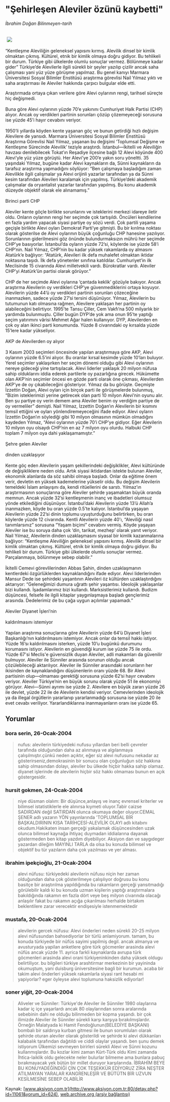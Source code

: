 # "Şehirleşen Aleviler özünü kaybetti"

*İbrahim Doğan Bilinmeyen-tarih*

<div>
 <font>
  <img border="0" height="1" src="/web/20040520044658im_/http://www.aksiyon.com.tr/images/blank.gif"/>
 </font>
 <font class="content">
  <p>
   <img border="0" hspace="5" src="http://web.archive.org/web/20040520044658im_/http://www.aksiyon.com.tr/resim/476/48.jpg" vspace="5"/>
  </p>
 </font>
 <font class="content">
  “Kentleşme Aleviliğin geleneksel yapısını kırmış. Alevilik dinsel bir kimlik olmaktan çıkmış. Kültürel, etnik bir kimlik olmaya doğru gidiyor. Bu tehlikeli bir durum. Türkiye gibi ülkelerde olumlu sonuçlar vermez. Bölünmeye kadar gider” Türkiye’de Alevilerle ilgili sürekli bir şeyler yazılıp çizilir ancak saha çalışması yani yüz yüze görüşme yapılmaz. Bu genel kanıyı Marmara Üniversitesi Sosyal Bilimler Enstitüsü araştırma görevlisi Nail Yılmaz yıktı ve saha araştırması ile Aleviler hakkında çarpıcı bulgular elde etti.
 </font>
 <p>
  <font class="content">
   Araştırmada ortaya çıkan verilere göre Alevi oylarının rengi, tarihsel süreçte hiç değişmedi.
   <br>
    <br/>
    Buna göre Alevi oylarının yüzde 70’e yakınını Cumhuriyet Halk Partisi (CHP) alıyor. Ancak oy verdikleri partinin sorunları çözüp çözemeyeceği sorusuna ise yüzde 45’i hayır cevabını veriyor.
    <br/>
    <br/>
    1950’li yıllarda köyden kente yaşanan göç ve bunun getirdiği hızlı değişim Alevilere de yansıdı. Marmara Üniversitesi Sosyal Bilimler Enstitüsü Araştırma Görevlisi Nail Yılmaz, yaşanan bu değişimi ‘Toplumsal Değişme ve Kentleşme Sürecinde Alevilik’ teziyle araştırdı. İstanbul—İkitelli ve Aleviliğin havzası denilebilecek Tokat’ın Reşadiye ilçesine bağlı 12 Alevi köyünde 400 Alevi’yle yüz yüze görüştü. Her Alevi’ye 200’e yakın soru yöneltti. 35 yaşındaki Yılmaz, bugüne kadar Alevi kaynakların da, Sünni kaynakların da tarafsız araştırma yapmadığını söylüyor: “Ben çalışmaya başladığım zaman Alevilikle ilgili çalışmalar ya Alevi orijinli yazarlar tarafından ya da Sünni kesim tarafından Alevileri karalamak için yapılmış. Türkiye’deki akademik çalışmalar da oryantalist yazarlar tarafından yapılmış. Bu konu akademik düzeyde objektif olarak ele alınamamış.”
    <br/>
    <br/>
    Birinci parti CHP
    <br/>
    <br/>
    Aleviler kente göçle birlikte sorunlarını ve isteklerini merkezi idareye iletir oldu. Onların oylarının rengi her seçimde çok tartışıldı. Öncüleri kendilerine en fazla yardım yapacak siyasi partiye oy sözü verdi. Çok partili yaşama geçişle birlikte Alevi oyları Demokrat Parti’ye gitmişti. Bu bir kırılma noktası olarak gösterilse de Alevi oylarının büyük çoğunluğu CHP hanesine yazılıyor. Sorunlarının giderilmesini göz önünde bulundurmaksızın mührü her seçimde CHP’ye basıyorlar. İstanbul’da oyların yüzde 72’si, köylerde ise yüzde 58’i CHP’nin. Nail Yılmaz, CHP’nin bu kadar yüksek rakamlarda oy almasını Atatürk’e bağlıyor: “Atatürk, Alevileri ilk defa muhalefet olmaktan iktidar noktasına taşıdı. İlk defa yönetenler sınıfına katıldılar. Cumhuriyet’in ilk Meclisinde 15 civarında Alevi milletvekili vardı. Bürokratlar vardı. Aleviler CHP’yi Atatürk’ün partisi olarak görüyor.”
    <br/>
    <br/>
    CHP de her seçimde Alevi oylarına ‘çantada keklik’ gözüyle bakıyor. Ancak araştırma Alevilerin oy verdikleri CHP’ye güvenmediklerini ortaya koyuyor. Alevilerin yüzde 44’ü oy verdikleri partinin sorunları çözeceğine inanmazken, sadece yüzde 27’si tersini düşünüyor. Yılmaz, Alevilerin bu tutumunun katı olmasına rağmen, Alevilere yaklaşan her partinin oy alabileceğini belirtiyor. 1995’te Tansu Çiller, Cem Vakfı’na 500 milyarlık bir yardımda bulunmuştu. Çiller bugün DYP’de yok ama onun 95’te yaptığı seçim yatırımını vârisi Mehmet Ağar halen kullanıyor. DYP, Alevilerden en çok oy alan ikinci parti konumunda. Yüzde 8 civarındaki oy kırsalda yüzde 15’lere kadar yükseliyor.
    <br/>
    <br/>
    AKP de Alevilerden oy alıyor
    <br/>
    <br/>
    3 Kasım 2003 seçimleri öncesinde yapılan araştırmaya göre AKP, Alevi oylarının yüzde 6.5’ini alıyor. Bu oranlar kırsal kesimde yüzde 10’ları buluyor. Yerel seçimler yaklaşırken her seçim dönemi olduğu gibi Alevi oylarının nereye gideceği yine tartışılacak. Alevi liderler yaklaşık 20 milyon nüfusa sahip olduklarını iddia ederek partilerle oy pazarlığına girecek. Hükümette olan AKP’nin seçimler öncesi en gözde parti olarak öne çıkması, Alevilerden AKP’ye de oy çıkabileceğini gösteriyor. Yılmaz da bu görüşte. Geçmişte İzzettin Doğan, Alevi oyları için birçok parti ile görüşmelerde bulunmuş, “Bizim isteklerimizi yerine getirecek olan parti 10 milyon Alevi’nin oyunu alır. Ben şu partiye oy verin demem ama Aleviler benim oy verdiğim partiye de oy vermeliler” demişti. Nail Yılmaz, İzzettin Doğan’ın Alevilerin bir kısmını temsil ettiğini ve oyları yönlendiremeyeceğini ifade ediyor. Alevi oyların İzzettin Doğan’ın söylediği gibi 10 milyon olmasının mümkün olmadığını kaydeden Yılmaz, “Alevi oylarının yüzde 70’i CHP’ye gidiyor. Eğer Alevilerin 10 milyon oyu olsaydı CHP’nin en az 7 milyon oyu olurdu. Halbuki CHP toplam 7 milyon oya dahi yaklaşamamıştır.”
    <br/>
    <br/>
    Şehre gelen Aleviler
    <br/>
    <br/>
    dinden uzaklaşıyor
    <br/>
    <br/>
    Kente göç eden Alevilerin yaşam şekillerindeki değişiklikler, Alevi kültüründe de değişikliklere neden oldu. Artık siyasi iktidardan istekte bulunan Aleviler, ekonomik alanlarda da söz sahibi olmaya başladı. Onlar da eğitime önem verir, devletin en yüksek kademelerine yükselir oldu. Bu değişim Alevilerin temeldeki İslam anlayışını da, kendi ritüellerini de sarstı. Yılmaz’ın araştırmasının sonuçlarına göre Aleviler şehirde yaşamaktan büyük oranda memnun. Ancak yüzde 32’si kentleşmenin inanç ve ibadetleri olumsuz yönde etkilediğini düşünüyor. İstanbul’daki Alevilerin yüzde 13’ü Allah’a inanmazken, köyde bu oran yüzde 0.5’te kalıyor. İstanbul’da yaşayan Alevilerin yüzde 22’si dinin toplumu uyuşturduğunu belirtirken, bu oran köylerde yüzde 12 civarında. Kentli Alevilerin yüzde 40'ı, “Aleviliği nasıl tanımlarsınız” sorusuna “Yaşam biçimi” cevabını vermiş. Köyde yaşayan Aleviler ise bu soruya daha çok ‘din, tarikat, mezhep’ olarak yanıt veriyor. Nail Yılmaz, Alevilerin dinden uzaklaşmasını siyasal bir kimlik kazanmalarına bağlıyor: “Kentleşme Aleviliğin geleneksel yapısını kırmış. Alevilik dinsel bir kimlik olmaktan çıkmış. Kültürel, etnik bir kimlik olmaya doğru gidiyor. Bu tehlikeli bir durum. Türkiye gibi ülkelerde olumlu sonuçlar vermez. Parçalanmaya, bölünmeye sebep olabilir.”
    <br/>
    <br/>
    İkitelli Cemevi görevlilerinden Abbas Şahin, dinden uzaklaşmanın kentlerdeki özgürlüklerden kaynaklandığını ifade ediyor. Alevi liderlerinden Mansur Dede ise şehirdeki yaşantının Alevileri öz kültürden uzaklaştırdığını aktarıyor: “Geleneğimizi dumura uğrattı şehir yaşantısı. İdeolojik yaklaşanlar bizi kullandı. İşadamlarımız bizi kullandı. Marksistlerimiz kullandı. Budizm düşüncesi, felsefe ile ilgili kitaplar yaygınlaşmaya başladı gençlerimiz arasında. Dedelerimiz de bu çağa uygun açılımlar yapamadı.”
    <br/>
    <br/>
    Aleviler Diyanet İşleri’nin
    <br/>
    <br/>
    kaldırılmasını istemiyor
    <br/>
    <br/>
    Yapılan araştırma sonuçlarına göre Alevilerin yüzde 64’ü Diyanet İşleri Başkanlığı’nın kaldırılmasını istemiyor. Ancak onlar da temsil hakkı istiyor. Yüzde 16’sı kaldırılmasını isterken, yüzde 10’u bugünkü durumunu korumasını istiyor. Alevilerin en güvendiği kurum ise yüzde 75 ile ordu. Yüzde 67'si Meclis'e güvensizlik duyan Aleviler, adli makamları da güvenilir bulmuyor. Aleviler ile Sünniler arasında sorunun olduğu ancak çözülebileceği aktarılıyor. Aleviler ile Sünniler arasındaki sorunların her ikisinden de kaynaklandığını düşünenlerin oranı yüzde 68. Bir Alevi partisinin olup—olmaması gerektiği sorusuna yüzde 62’si hayır cevabını veriyor. Aleviler Türkiye’nin en büyük sorunu olarak yüzde 51 ile ekonomiyi görüyor. Alevi—Sünni ayrımı ise yüzde 2. Alevilere en büyük zararı yüzde 26 ile devlet, yüzde 22 ile de Alevilerin kendisi veriyor. Cemevlerinden ideolojik ya da illegal örgütlerin yararlanıp yararlanmadığı sorusuna ise yüzde 20 ile evet cevabı veriliyor. Yararlandıklarına inanmayanların oranı ise yüzde 65.
   </br>
  </font>
 </p>
</div>


## Yorumlar

### bora serin, 26-Ocak-2004
> nufus: 
> alevilerin türkiyedeki nufusu yıllardan beri belli çevreler tarafında olduğundan daha az alınmaya ve algılanmaya çalışılmıştır.çünkü neden açıktır, eğer siz alevi nufusunu nekadar az gösterirseniz,demokrasinin bir sonucu olan çoğunluğun söz hakkına sahip olmasından dolayı, aleviler bu ülkede hiçbir hakka sahip olamaz. diyanet işlerinde de alevilerin hiçbir söz hakkı olmaması bunun en açık göstergesidir.

### hursit gokmen, 24-Ocak-2004
> niye düsman olalım: 
> Bir düşünce,anlayış ve inanç evrensel kriterler ve bilimsel istatistiklerle ele alınırsa kıymeti oluyor.Tabir caizse SADIRDAN değil SATIRDAN olunca okumaya değer oluyor.CEMAL ŞENER adlı yazarın YÖN yayınlarında 'TOPLUMSAL BİR BAŞKALDIRININ KISA TARİHÇESİ-ALEVİLİK OLAYI adlı kitabını okudum.Hakikaten insan gerçeği yakalamak düşüncesinden uzak olunca bilimsel kaynağa ihtiyaç duymadan iddialarına dayanak göstermeden ben kitap yazdım diyebiliyor. Aksiyon dan ve saygıdeger yazardan dileğim MAYINLI TARLA da olsa bu konuda bilimsel ve objektif bu tür  yazıların daha çok yazılması ve yer alması.

### ibrahim ipekçioğlu, 21-Ocak-2004
> alevi nüfusu: 
> türkiyedeki alevilerin nüfusu niçin her zaman olduğundan daha çok gösterilmeye çalışılıyor doğrusu bu konu basitçe bir araştırılma yapıldığında bu rakamların gerçeği yansıtmadığı görülebilir kaldı ki bu konuda uzman kişilerin yaptığı araştırmalara bakıldığında rakamın en fazla dört veye beş milyon civarında olacağı anlaşılır fakat bu rakamın açığa çıkarılması herhalde birtakım beklentilere zarar verecektir endişesiyle istenmemektedir

### mustafa, 20-Ocak-2004
> alevilerin gercek nüfusu: 
> Alevi önderleri neden sürekli 20-25 milyon alevi nüfusundan bahsediyorlar bir türlü anlamiyorum. tamam, bu konuda türkiyede bir nüfüs sayimi yapilmiş degil. ancak almanya ve avusturyada yapilan anketlere göre türk göcmenler arasinda alevi nüfüs ancak yüzde 11. ayrica farkli kaynaklarda avrupa türk göcmenleri arasinda alevi orani türkiyeninkinden daha yüksek oldugu belirtiliyor. bu bilgileri türkiye arashtirmar merkezinin bir yayininda okumuştum, yani duisburg üniversitesine bagli bir kurumun. acaba bir takim alevi önderleri yüksek rakamlarla siyasi rant hesabi mi yapiyorlar? eger öyleyse alevi toplumuna haksizlik ediyorlar!

### soner yiğit, 20-Ocak-2004
> Aliveler ve Sünniler: 
> Türkiye'de Aleviler ile Sünniler 1980 olaylarına kadar iç içe yaşarlardı ancak 80 olaylarından sonra aralarında sebebinin dahi ne olduğu bilinmeden bir kopma yaşandı. bir çok ilimizde Aleviler ile Sünniler sürekli karşı karşıya bırakılmışlardır. Örneğin Malatyada ki Hamit Fendoğlunun(BELEDİYE BAŞKANI)  bombalı bir saldırıya kurban gitmesi ile bunun sorumluları olarak şehirde oturan aleviler olarak gösterildi ve şehirde ki alevi dükkanları kalabalık tarafından dağıtıldı ve ciddi olaylar yaşandı. ben şunu demek istiyorum Ülkemizi sevmeyen birirleri sürekli Alevi ve Sünni kozunu kullanmışlardır. Bu kozlar kimi zaman Kürt-Türk oldu Kimi zamanda İhtica-laiklik oldu gelecekte neler bulurlar bilmeme ama bunlara pabuç bırakmayacak yek bütün bir millet duruyor karşılarında. İBRAHİM BEYE BU KONUYADEĞİNDİĞİ ÇİN ÇOK TEŞEKKÜR EDİYORUZ ZİRA NEŞTER ATILMAYAN YARALAR KANGRENLEŞİR VE BÜTÜTN BİR UZVUN KESİLMESİNE SEBEP OLABİLİR

Kaynak: [www.aksiyon.com.tr](http://www.aksiyon.com.tr:80/detay.php?id=11061&yorum_id=624), [web.archive.org (arşiv bağlantısı)](http://web.archive.org/web/20040520044658/http://www.aksiyon.com.tr:80/detay.php?id=11061&yorum_id=624)
